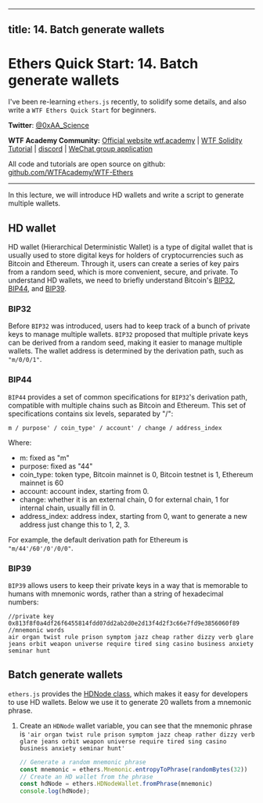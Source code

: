 
---
title: 14. Batch generate wallets
---

# Ethers Quick Start: 14. Batch generate wallets

I've been re-learning `ethers.js` recently, to solidify some details, and also write a `WTF Ethers Quick Start` for beginners.

**Twitter**: [@0xAA_Science](https://twitter.com/0xAA_Science)

**WTF Academy Community:** [Official website wtf.academy](https://wtf.academy) | [WTF Solidity Tutorial](https://github.com/AmazingAng/WTF-Solidity) | [discord](https://discord.gg/5akcruXrsk) | [WeChat group application](https://docs.google.com/forms/d/e/1FAIpQLSe4KGT8Sh6sJ7hedQRuIYirOoZK_85miz3dw7vA1-YjodgJ-A/viewform?usp=sf_link)

All code and tutorials are open source on github: [github.com/WTFAcademy/WTF-Ethers](https://github.com/WTFAcademy/WTF-Ethers)

-----

In this lecture, we will introduce HD wallets and write a script to generate multiple wallets.

## HD wallet

HD wallet (Hierarchical Deterministic Wallet) is a type of digital wallet that is usually used to store digital keys for holders of cryptocurrencies such as Bitcoin and Ethereum. Through it, users can create a series of key pairs from a random seed, which is more convenient, secure, and private. To understand HD wallets, we need to briefly understand Bitcoin's [BIP32](https://github.com/bitcoin/bips/blob/master/bip-0032.mediawiki), [BIP44](https://github.com/bitcoin/bips/blob/master/bip-0044.mediawiki), and [BIP39](https://github.com/bitcoin/bips/blob/master/bip-0039.mediawiki).

### BIP32

Before `BIP32` was introduced, users had to keep track of a bunch of private keys to manage multiple wallets. `BIP32` proposed that multiple private keys can be derived from a random seed, making it easier to manage multiple wallets. The wallet address is determined by the derivation path, such as `"m/0/0/1"`.

### BIP44

`BIP44` provides a set of common specifications for `BIP32`'s derivation path, compatible with multiple chains such as Bitcoin and Ethereum. This set of specifications contains six levels, separated by "/":
```
m / purpose' / coin_type' / account' / change / address_index
```
Where:
- m: fixed as "m"
- purpose: fixed as "44"
- coin_type: token type, Bitcoin mainnet is 0, Bitcoin testnet is 1, Ethereum mainnet is 60
- account: account index, starting from 0.
- change: whether it is an external chain, 0 for external chain, 1 for internal chain, usually fill in 0.
- address_index: address index, starting from 0, want to generate a new address just change this to 1, 2, 3.

For example, the default derivation path for Ethereum is `"m/44'/60'/0'/0/0"`.

### BIP39

`BIP39` allows users to keep their private keys in a way that is memorable to humans with mnemonic words, rather than a string of hexadecimal numbers:

```
//private key
0x813f8f0a4df26f6455814fdd07dd2ab2d0e2d13f4d2f3c66e7fd9e3856060f89
//mnemonic words
air organ twist rule prison symptom jazz cheap rather dizzy verb glare jeans orbit weapon universe require tired sing casino business anxiety seminar hunt
```

## Batch generate wallets

`ethers.js` provides the [HDNode class](https://docs.ethers.org/v6-beta/api/wallet/#HDNodeWallet), which makes it easy for developers to use HD wallets. Below we use it to generate 20 wallets from a mnemonic phrase.

1. Create an `HDNode` wallet variable, you can see that the mnemonic phrase is `'air organ twist rule prison symptom jazz cheap rather dizzy verb glare jeans orbit weapon universe require tired sing casino business anxiety seminar hunt'`
    ```js
    // Generate a random mnemonic phrase
    const mnemonic = ethers.Mnemonic.entropyToPhrase(randomBytes(32))
    // Create an HD wallet from the phrase
    const hdNode = ethers.HDNodeWallet.fromPhrase(mnemonic)
    console.log(hdNode);
    ```

